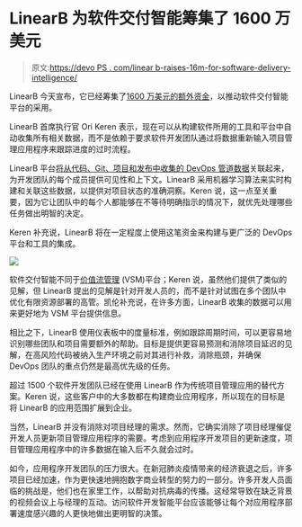 # LinearB 为软件交付智能筹集了 1600 万美元

> 原文:[https://devo PS . com/linear b-raises-16m-for-software-delivery-intelligence/](https://devops.com/linearb-raises-16m-for-software-delivery-intelligence/)

LinearB 今天宣布，它已经筹集了[1600 万美元的额外资金](https://www.prnewswire.com/news-releases/linearb-secures-16-million-series-a-funding-led-by-battery-ventures-for-software-delivery-intelligence-301244412.html)，以推动软件交付智能平台的采用。

LinearB 首席执行官 Ori Keren 表示，现在可以从构建软件所用的工具和平台中自动收集所有相关数据，而不是依赖于要求软件开发团队通过将数据重新输入项目管理应用程序来跟踪进度的过时流程。

LinearB 平台[将从代码、Git、项目和发布中收集的 DevOps 管道数据](https://devops.com/linearb-looks-to-automate-devops-project-management/)关联起来，为开发团队的每个成员提供可见性和上下文。LinearB 采用机器学习算法来实时构建和关联这些数据，以提供对项目状态的准确洞察。Keren 说，这一点至关重要，因为它让团队中的每个人都能够在不等待明确指示的情况下，就优先处理哪些任务做出明智的决定。

Keren 补充说，LinearB 将在一定程度上使用这笔资金来构建与更广泛的 DevOps 平台和工具的集成。

![](../Images/55f20e1c45e68478e4754c8cc38fd901.png)

软件交付智能不同于[价值流管理](https://devops.com/?s=value%20stream%20management) (VSM)平台；Keren 说，虽然他们提供了类似的见解，但 LinearB 提出的见解是针对开发人员的，而不是针对试图在多个团队中优化有限资源部署的高管。凯伦补充说，在许多方面，LinearB 收集的数据可以用来更好地为 VSM 平台提供信息。

相比之下，LinearB 使用仪表板中的度量标准，例如跟踪周期时间，可以更容易地识别哪些团队和项目需要额外的帮助。目标是提供更容易预测和消除项目延迟的见解，在高风险代码被纳入生产环境之前对其进行补救，消除瓶颈，并确保 DevOps 团队的重点仍然是最高优先级的任务。

超过 1500 个软件开发团队已经在使用 LinearB 作为传统项目管理应用的替代方案。Keren 说，这些客户中的大多数都在构建商业应用程序，所以现在的目标是将 LinearB 的应用范围扩展到企业。

当然，LinearB 并没有消除对项目经理的需求。然而，它确实消除了项目经理催促开发人员更新项目管理应用程序的需要。考虑到应用程序开发项目的更新速度，项目管理应用程序中的许多数据在输入后不久就会过时。

如今，应用程序开发团队的压力很大。在新冠肺炎疫情带来的经济衰退之后，许多项目已经加速，作为更快速地拥抱数字商业转型的努力的一部分。许多开发人员面临的挑战是，他们也在家里工作，以帮助对抗病毒的传播。这经常导致在缺乏背景的视频会议上与经理的互动。访问软件开发智能平台应该能够让每个对应用程序部署速度感兴趣的人更快地做出更明智的决策。